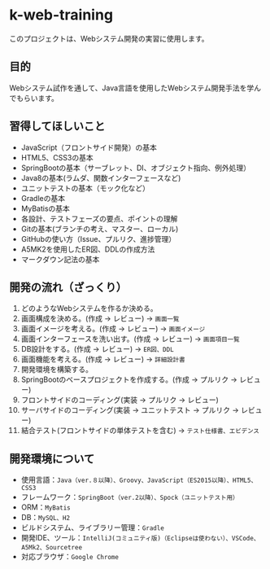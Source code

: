 # k-web-training
このプロジェクトは、Webシステム開発の実習に使用します。

## 目的
Webシステム試作を通して、Java言語を使用したWebシステム開発手法を学んでもらいます。

## 習得してほしいこと
 - JavaScript（フロントサイド開発）の基本
 - HTML5、CSS3の基本
 - SpringBootの基本（サーブレット、DI、オブジェクト指向、例外処理）
 - Java8の基本(ラムダ、関数インターフェースなど)
 - ユニットテストの基本（モック化など）
 - Gradleの基本
 - MyBatisの基本
 - 各設計、テストフェーズの要点、ポイントの理解
 - Gitの基本(ブランチの考え、マスター、ローカル)
 - GitHubの使い方（Issue、プルリク、進捗管理）
 - A5MK2を使用したER図、DDLの作成方法
 - マークダウン記法の基本

## 開発の流れ（ざっくり）
1. どのようなWebシステムを作るか決める。
2. 画面構成を決める。(作成 → レビュー) → `画面一覧`
3. 画面イメージを考える。(作成 → レビュー) → `画面イメージ`
4. 画面インターフェースを洗い出す。(作成 → レビュー) → `画面項目一覧`
5. DB設計をする。(作成 → レビュー) → `ER図、DDL`
6. 画面機能を考える。(作成 → レビュー) → `詳細設計書`
7. 開発環境を構築する。
8. SpringBootのベースプロジェクトを作成する。(作成 → プルリク → レビュー)
9. フロントサイドのコーディング(実装 → プルリク → レビュー)
10. サーバサイドのコーディング(実装 → ユニットテスト → プルリク → レビュー)
11. 結合テスト(フロントサイドの単体テストを含む) → `テスト仕様書、エビデンス`

## 開発環境について
 - 使用言語：`Java（ver.８以降）、Groovy、JavaScript（ES2015以降）、HTML5、CSS3`
 - フレームワーク：`SpringBoot（ver.2以降）、Spock（ユニットテスト用）`
 - ORM：`MyBatis`
 - DB：`MySQL、H2`
 - ビルドシステム、ライブラリー管理：`Gradle`
 - 開発IDE、ツール：`IntelliJ(コミュニティ版)（Eclipseは使わない）、VSCode、A5Mk2、Sourcetree`
 - 対応ブラウザ：`Google Chrome`
